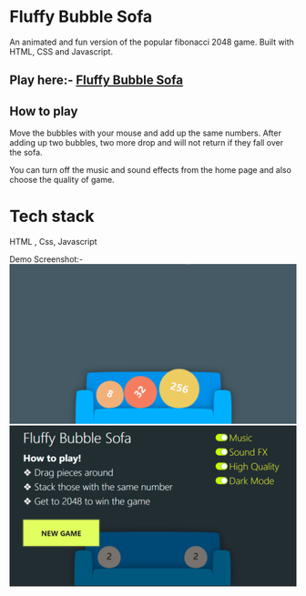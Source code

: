# Fluffy Bubble Sofa

An animated and fun version of the popular fibonacci 2048 game. Built with HTML, CSS and Javascript.

## Play here:-  <a href="https://divyanshu-rs.github.io/Fluffy-Bubble-Sofa-Game.github.io/"> Fluffy Bubble Sofa </a> 

## How to play 

Move the bubbles with your mouse and add up the same numbers. After adding up two bubbles, two more drop and will not return if they fall over the sofa. 

You can turn off the music and sound effects from the home page and also choose the quality of game.


# Tech stack
HTML , Css, Javascript

Demo Screenshot:-
![Alt text](assets/readme/img1.png)
![Alt text](assets/readme/img2.png)
